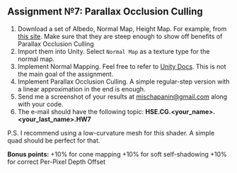 ## Assignment №7: Parallax Occlusion Culling

1. Download a set of Albedo, Normal Map, Height Map. For example, from [this site](https://freepbr.com/c/walls/page/2/). 
Make sure that they are steep enough to show off benefits of Parallax Occlusion Culling
2. Import them into Unity. Select `Normal Map` as a texture type for the normal map.
3. Implement Normal Mapping. Feel free to refer to [Unity Docs](https://docs.unity3d.com/Manual/SL-VertexFragmentShaderExamples.html).
This is not the main goal of the assignment.
4. Implement Parallax Occlusion Culling. A simple regular-step version with a linear approximation in the end is enough.
5. Send me a screenshot of your results at mischapanin@gmail.com along with your code.
6. The e-mail should have the following topic: __HSE.CG.<your_name>.<your_last_name>.HW7__

P.S. I recommend using a low-curvature mesh for this shader. A simple quad should be perfect for that.

**Bonus points:** 
+10% for cone mapping
+10% for soft self-shadowing
+10% for correct Per-Pixel Depth Offset
